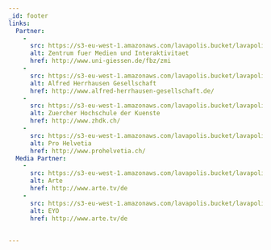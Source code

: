 ```yaml
---
_id: footer
links:
  Partner:
    -
      src: https://s3-eu-west-1.amazonaws.com/lavapolis.bucket/lavapolis_media/Logo-ZMI.png
      alt: Zentrum fuer Medien und Interaktivitaet
      href: http://www.uni-giessen.de/fbz/zmi
    -
      src: https://s3-eu-west-1.amazonaws.com/lavapolis.bucket/lavapolis_media/Logo-AHG.png
      alt: Alfred Herrhausen Gesellschaft
      href: http://www.alfred-herrhausen-gesellschaft.de/
    -
      src: https://s3-eu-west-1.amazonaws.com/lavapolis.bucket/lavapolis_media/Logo-ZhdK.png
      alt: Zuercher Hochschule der Kuenste
      href: http://www.zhdk.ch/
    -
      src: https://s3-eu-west-1.amazonaws.com/lavapolis.bucket/lavapolis_media/Logo-PH.png
      alt: Pro Helvetia
      href: http://www.prohelvetia.ch/
  Media Partner:
    -
      src: https://s3-eu-west-1.amazonaws.com/lavapolis.bucket/lavapolis_media/Logo-Arte.png
      alt: Arte
      href: http://www.arte.tv/de
    -
      src: https://s3-eu-west-1.amazonaws.com/lavapolis.bucket/lavapolis_media/Logo_EYO.png
      alt: EYO
      href: http://www.arte.tv/de
      
  
---
```

